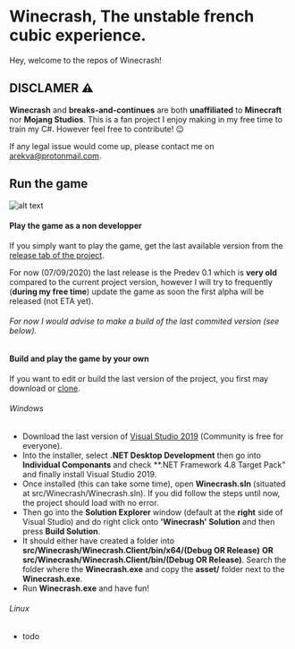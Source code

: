 # Winecrash, The unstable french cubic experience.

Hey, welcome to the repos of Winecrash!

## DISCLAMER ⚠️
__Winecrash__ and __breaks-and-continues__ are both **unaffiliated** to __Minecraft__ nor __Mojang Studios__.
This is a fan project I enjoy making in my free time to train my C#. However feel free to contribute! 😉

If any legal issue would come up, please contact me on [arekva@protonmail.com](mailto:arekva@protonmail.com "Send a mail to arekva@protonmail.com").

## Run the game

![alt text](https://github.com/breaks-and-continues/winecrash/raw/master/src/previews/preview_menu.png "In-Game main menu")

#### Play the game as a non developper
If you simply want to play the game, get the last available version from the [release tab of the project](https://github.com/breaks-and-continues/winecrash/releases "Releases of the game"). 

For now (07/09/2020) the last release is the Predev 0.1 which is **very old** compared to the current project version, however I will try to frequently (**__during my free time__**) update the game as soon the first alpha will be released (not ETA yet). 

###### For now I would advise to make a build of the last commited version (see below).

#### Build and play the game by your own
If you want to edit or build the last version of the project, you first may download or [clone](https://docs.github.com/en/github/creating-cloning-and-archiving-repositories/cloning-a-repository "How to clone a repository").

###### Windows
* Download the last version of [Visual Studio 2019](https://visualstudio.microsoft.com/fr/vs/ "Visual Studio Homepage") (Community is free for everyone).
* Into the installer, select **.NET Desktop Development** then go into __Individual Componants__ and check **.NET Framework 4.8 Target Pack" and finally install Visual Studio 2019.
* Once installed (this can take some time), open __Winecrash.sln__ (situated at src/Winecrash/Winecrash.sln). If you did follow the steps until now, the project should load with no error.
* Then go into the **Solution Explorer** window (default at the __right__ side of Visual Studio) and do right click onto **'Winecrash' Solution** and then press **Build Solution**.
* It should either have created a folder into __src/Winecrash/Winecrash.Client/bin/x64/(Debug **OR** Release)__ **OR** __src/Winecrash/Winecrash.Client/bin/(Debug **OR** Release)__. Search the folder where the **Winecrash.exe** and copy the **asset/** folder next to the **Winecrash.exe**.
* Run **Winecrash.exe** and have fun!

###### Linux
* todo
